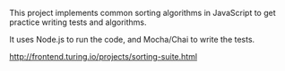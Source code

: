This project implements common sorting algorithms in JavaScript to get practice writing tests and algorithms.

It uses Node.js to run the code, and Mocha/Chai to write the tests.

http://frontend.turing.io/projects/sorting-suite.html
